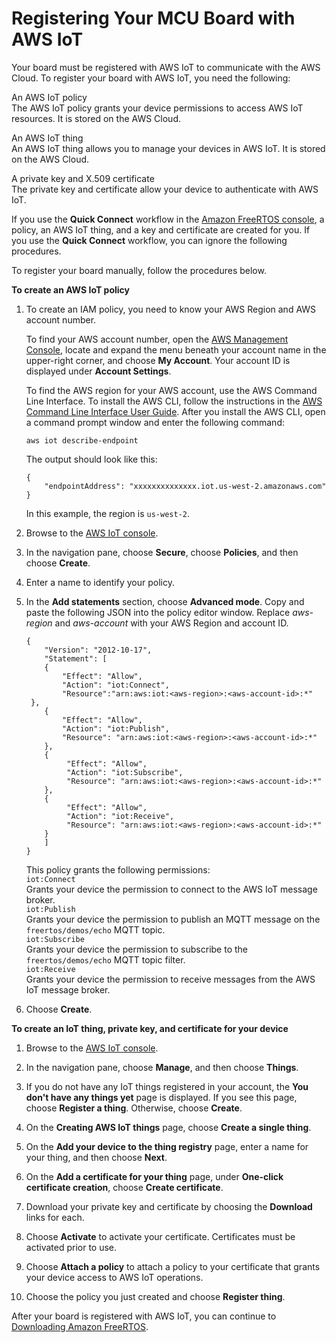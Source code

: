 # Registering Your MCU Board with AWS IoT<a name="get-started-freertos-thing"></a>

Your board must be registered with AWS IoT to communicate with the AWS Cloud\. To register your board with AWS IoT, you need the following:

An AWS IoT policy  
The AWS IoT policy grants your device permissions to access AWS IoT resources\. It is stored on the AWS Cloud\.

An AWS IoT thing  
An AWS IoT thing allows you to manage your devices in AWS IoT\. It is stored on the AWS Cloud\.

A private key and X\.509 certificate  
The private key and certificate allow your device to authenticate with AWS IoT\. 

If you use the **Quick Connect** workflow in the [Amazon FreeRTOS console](https://console.aws.amazon.com/freertos), a policy, an AWS IoT thing, and a key and certificate are created for you\. If you use the **Quick Connect** workflow, you can ignore the following procedures\.

To register your board manually, follow the procedures below\.

**To create an AWS IoT policy**

1. To create an IAM policy, you need to know your AWS Region and AWS account number\. 

   To find your AWS account number, open the [AWS Management Console](https://console.aws.amazon.com), locate and expand the menu beneath your account name in the upper\-right corner, and choose **My Account**\. Your account ID is displayed under **Account Settings**\.

   To find the AWS region for your AWS account, use the AWS Command Line Interface\. To install the AWS CLI, follow the instructions in the [AWS Command Line Interface User Guide](https://docs.aws.amazon.com/cli/latest/userguide/cli-chap-install.html)\. After you install the AWS CLI, open a command prompt window and enter the following command:

   ```
   aws iot describe-endpoint
   ```

   The output should look like this:

   ```
   {
       "endpointAddress": "xxxxxxxxxxxxxx.iot.us-west-2.amazonaws.com"
   }
   ```

   In this example, the region is `us-west-2`\.

1. Browse to the [AWS IoT console](https://console.aws.amazon.com/iotv2/)\.

1. In the navigation pane, choose **Secure**, choose **Policies**, and then choose **Create**\.

1. Enter a name to identify your policy\.

1. In the **Add statements** section, choose **Advanced mode**\. Copy and paste the following JSON into the policy editor window\. Replace *aws\-region* and *aws\-account* with your AWS Region and account ID\.

   ```
   {
       "Version": "2012-10-17",
       "Statement": [
       {
           "Effect": "Allow",
           "Action": "iot:Connect",
           "Resource":"arn:aws:iot:<aws-region>:<aws-account-id>:*"
   	}, 
       {
           "Effect": "Allow",
           "Action": "iot:Publish",
           "Resource": "arn:aws:iot:<aws-region>:<aws-account-id>:*"
       },
       {
            "Effect": "Allow",
            "Action": "iot:Subscribe",
            "Resource": "arn:aws:iot:<aws-region>:<aws-account-id>:*"
       },
       {
            "Effect": "Allow",
            "Action": "iot:Receive",
            "Resource": "arn:aws:iot:<aws-region>:<aws-account-id>:*"
       }
       ]
   }
   ```

   This policy grants the following permissions:  
`iot:Connect`  
Grants your device the permission to connect to the AWS IoT message broker\.  
`iot:Publish`  
Grants your device the permission to publish an MQTT message on the `freertos/demos/echo` MQTT topic\.  
`iot:Subscribe`  
Grants your device the permission to subscribe to the `freertos/demos/echo` MQTT topic filter\.  
`iot:Receive`  
Grants your device the permission to receive messages from the AWS IoT message broker\.

1. Choose **Create**\.

**To create an IoT thing, private key, and certificate for your device**

1. Browse to the [AWS IoT console](https://console.aws.amazon.com/iotv2/)\.

1. In the navigation pane, choose **Manage**, and then choose **Things**\.

1. If you do not have any IoT things registered in your account, the **You don't have any things yet** page is displayed\. If you see this page, choose **Register a thing**\. Otherwise, choose **Create**\.

1. On the **Creating AWS IoT things** page, choose **Create a single thing**\.

1. On the **Add your device to the thing registry** page, enter a name for your thing, and then choose **Next**\.

1. On the **Add a certificate for your thing** page, under **One\-click certificate creation**, choose **Create certificate**\.

1. Download your private key and certificate by choosing the **Download** links for each\.

1. Choose **Activate** to activate your certificate\. Certificates must be activated prior to use\.

1. Choose **Attach a policy** to attach a policy to your certificate that grants your device access to AWS IoT operations\.

1. Choose the policy you just created and choose **Register thing**\.

After your board is registered with AWS IoT, you can continue to [Downloading Amazon FreeRTOS](freertos-download.md)\.
